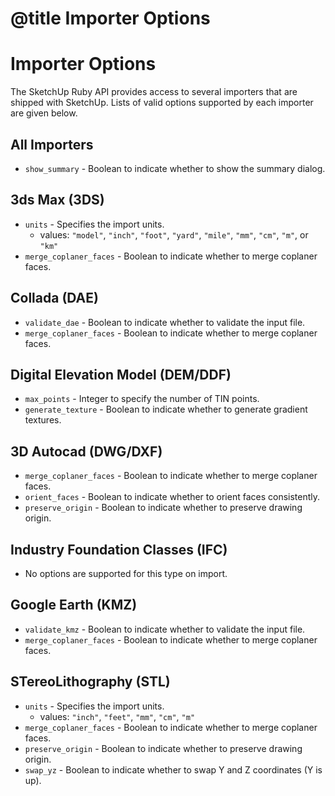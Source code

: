 # @title Importer Options

# Importer Options

The SketchUp Ruby API provides access to several importers that are shipped with SketchUp. Lists of valid options supported by each importer are given below.

## All Importers
- `show_summary` - Boolean to indicate whether to show the summary dialog.

## 3ds Max (3DS)
- `units` - Specifies the import units.
	- values: `"model"`, `"inch"`, `"foot"`, `"yard"`, `"mile"`, `"mm"`, `"cm"`, `"m"`, or `"km"`
- `merge_coplaner_faces` - Boolean to indicate whether to merge coplaner faces.

## Collada (DAE)
- `validate_dae` - Boolean to indicate whether to validate the input file.
- `merge_coplaner_faces` - Boolean to indicate whether to merge coplaner faces.

## Digital Elevation Model (DEM/DDF)
- `max_points` - Integer to specify the number of TIN points.
- `generate_texture` - Boolean to indicate whether to generate gradient textures.

## 3D Autocad (DWG/DXF)
- `merge_coplaner_faces` - Boolean to indicate whether to merge coplaner faces.
- `orient_faces` - Boolean to indicate whether to orient faces consistently.
- `preserve_origin` - Boolean to indicate whether to preserve drawing origin.

## Industry Foundation Classes (IFC)
- No options are supported for this type on import.

## Google Earth (KMZ)
- `validate_kmz` - Boolean to indicate whether to validate the input file.
- `merge_coplaner_faces` - Boolean to indicate whether to merge coplaner faces.

## STereoLithography (STL)
- `units` - Specifies the import units.
	- values: `"inch"`, `"feet"`, `"mm"`, `"cm"`, `"m"`
- `merge_coplaner_faces` - Boolean to indicate whether to merge coplaner faces.
- `preserve_origin` - Boolean to indicate whether to preserve drawing origin.
- `swap_yz` - Boolean to indicate whether to swap Y and Z coordinates (Y is up).